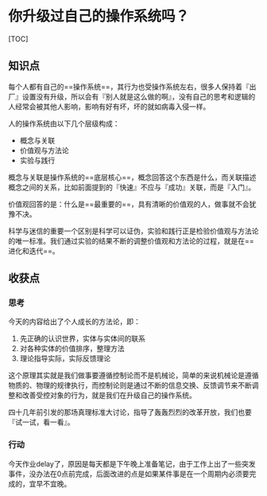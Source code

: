 # 你升级过自己的操作系统吗？

[TOC]

## 知识点

每个人都有自己的==操作系统==，其行为也受操作系统左右，很多人保持着『出厂』设置没有升级，所以会有『别人就是这么做的啊』，没有自己的思考和逻辑的人经常会被其他人影响，影响有好有坏，坏的就如病毒入侵一样。

人的操作系统由以下几个层级构成：

- 概念与关联
- 价值观与方法论
- 实验与践行

概念与关联是操作系统的==底层核心==，概念回答这个东西是什么，而关联描述概念之间的关系，比如前面提到的『快速』不应与『成功』关联，而是『入门』。

价值观回答的是：什么是==最重要的==，具有清晰的价值观的人，做事就不会犹豫不决。

科学与迷信的重要一个区别是科学可以证伪，实验和践行正是检验价值观与方法论的唯一标准。我们通过实验的结果不断的调整价值观和方法论的过程，就是在==进化和迭代==。

## 收获点

### 思考

今天的内容给出了个人成长的方法论，即：

1. 先正确的认识世界，实体与实体间的联系
2. 对各种实体的价值排序，整理方法
3. 理论指导实际，实际反馈理论

这个原理其实就是我们做事要遵循控制论而不是机械论，简单的来说机械论是遵循物质的、物理的规律执行，而控制论则是通过不断的信息交换、反馈调节来不断调整和改善受控对象的行为，就是我们在升级自己的操作系统。

四十几年前引发的那场真理标准大讨论，指导了轰轰烈烈的改革开放，我们也要『试一试，看一看』。

### 行动

今天作业delay了，原因是每天都是下午晚上准备笔记，由于工作上出了一些突发事件，没办法在0点前完成，后面改进的点是如果某件事是在一个周期内必须要完成的，宜早不宜晚。
